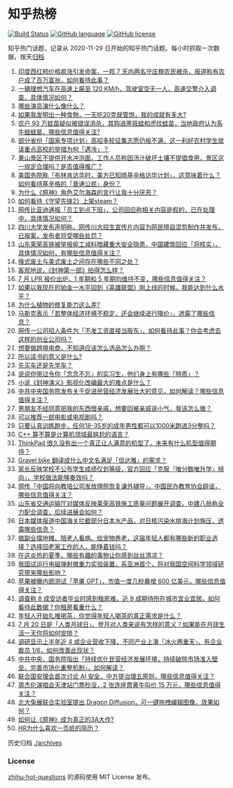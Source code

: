 # 知乎热榜
[![Build Status](https://github.com/ToWeLong/zhihu-hot-questions/workflows/CI/badge.svg)](https://github.com/ToWeLong/zhihu-hot-questions/actions)
[![GitHub language](https://img.shields.io/badge/language-golang-orange.svg)](https://golang.org/)
[![GitHub license](https://img.shields.io/github/license/ToWeLong/zhihu-hot-questions)](https://github.com/ToWeLong/zhihu-hot-questions/blob/main/LICENSE)

知乎热门话题，记录从 2020-11-29 日开始的知乎热门话题。每小时抓取一次数据，按天[归档](./archives)

<!-- BEGIN -->

1. [印度西红柿价格疯涨引发命案，一邦 7 天内两名守庄稼农民被杀，报道称有农户成了百万富翁，如何看待此事？](https://www.zhihu.com/question/612695541)
1. [一辆理想汽车在高速上飙至 120 KM/h，驾驶室空无一人，高速交警介入调查，具体情况如何？](https://www.zhihu.com/question/613049306)
1. [哪些演员演什么像什么？](https://www.zhihu.com/question/28507978)
1. [如果我发明出一种食物，一天吃20克就管饱，我的成就有多大?](https://www.zhihu.com/question/612403992)
1. [农户 93 万蛙苗疑似被错误消杀，其购进黑斑蛙和虎纹蛙苗，当地政府认为系牛蛙蛙苗，哪些信息值得关注?](https://www.zhihu.com/question/612923916)
1. [部分省份「国家专项计划」高招多轮征集志愿仍报不满，这一利好农村学生就读重点高校的举措为何「遇冷」？](https://www.zhihu.com/question/613046802)
1. [黄山景区不提供开水冲泡面，工作人员称因汤汁破坏土壤不提倡食用，景区这一规定合理吗？是否值得推广？](https://www.zhihu.com/question/612709533)
1. [美国务院称「布林肯访华时，美方已知晓基辛格访华计划」，这意味着什么？如何看待基辛格的「普通公民」身份？](https://www.zhihu.com/question/613055619)
1. [为什么《原神》角色艾尔海森的言行让我十分厌恶？](https://www.zhihu.com/question/612386721)
1. [如何看待《守望先锋2》上架steam？](https://www.zhihu.com/question/613010549)
1. [网传比亚迪通报「员工到点下班」，公司回应称相关内容是假的，已在处理中，具体情况如何？](https://www.zhihu.com/question/612909450)
1. [四川大学发布声明称，网传川大招生宣传片内容为网民擅自混剪制作并发布，已报案，发布者将受哪些处罚？](https://www.zhihu.com/question/612952652)
1. [山东莱荣高铁被举报偷工减料暗藏重大安全隐患，中国建筑回应「将核实」，具体情况如何，有哪些信息值得关注？](https://www.zhihu.com/question/613053550)
1. [俄式废土与美式废土之间存在哪些不同之处？](https://www.zhihu.com/question/612295241)
1. [客观地说，《封神第一部》拍得怎么样？](https://www.zhihu.com/question/612500037)
1. [7 月 LPR 报价出炉，1 年期和 5 年期均维持不变，哪些信息值得关注？](https://www.zhihu.com/question/613047458)
1. [如果以我现在的铂金一水平回到《英雄联盟》刚上线的时候，我能达到什么水平？](https://www.zhihu.com/question/612319209)
1. [为什么植物的修复能力这么差?](https://www.zhihu.com/question/565005064)
1. [马斯克表示「若整体经济环境不稳定，还会继续进行降价」，透露了哪些信息？](https://www.zhihu.com/question/613034166)
1. [网传一公司招人条件为「不发工资直接当股东」，如何看待此事？你会考虑去这样的创业公司吗？](https://www.zhihu.com/question/613092642)
1. [想要做跨境电商，不知道应该怎么选品怎么办啊？](https://www.zhihu.com/question/601976838)
1. [所以读书的意义是什么?](https://www.zhihu.com/question/612804141)
1. [先买车还是先学车？](https://www.zhihu.com/question/612835127)
1. [说说你带过令你「念念不忘」的实习生，他们身上有哪些「特质」？](https://www.zhihu.com/question/611895587)
1. [小说《封神演义》影视化改编最大的难点是什么？](https://www.zhihu.com/question/612332920)
1. [中共中央国务院发布关于促进民营经济发展壮大的意见，如何解读？哪些信息值得关注？](https://www.zhihu.com/question/612942835)
1. [男朋友不经同意把我的东西借亲戚，想要回被亲戚说小气，我该怎么做？](https://www.zhihu.com/question/612442647)
1. [可以推荐一部电影或电视剧吗？](https://www.zhihu.com/question/606260500)
1. [只要认真训练跑步，任何18-35岁的成年男性都可以1000米跑进3分整吗？](https://www.zhihu.com/question/612953791)
1. [C++ 算不算是计算机领域最尴尬的语言？](https://www.zhihu.com/question/612690572)
1. [ThinkPad 很久没有出一个真正让人满意的机型了，未来有什么机型值得期待？](https://www.zhihu.com/question/612280842)
1. [Gravel bike 翻译成什么中文名满足「信达雅」的需求？](https://www.zhihu.com/question/611771456)
1. [家长反映学校不公布学生成绩仅划等级，官方回应「克服『唯分数唯升学』倾向」，学校做法能够奏效吗？](https://www.zhihu.com/question/612515993)
1. [网传「中国将向教培公司发放牌照恢复课外辅导」，中国民办教育协会辟谣，哪些信息值得关注？](https://www.zhihu.com/question/613118602)
1. [山东省交通运输厅对媒体反映莱荣高铁施工质量问题展开调查，中建八局称全力配合调查，后续进展会如何？](https://www.zhihu.com/question/613091278)
1. [日本媒体报道中国海关拦截部分日本水产品，对日核污染水排海计划施压，透露哪些信息？](https://www.zhihu.com/question/613045661)
1. [做副业摆地摊、陪老人看病、给宠物养老，这届年轻人都有哪些新的职业选择？选择回老家工作的人，能挣着钱吗？](https://www.zhihu.com/question/612937367)
1. [在这炎热的夏季，哪些有趣的事物让你感到丝丝清凉？](https://www.zhihu.com/question/612984917)
1. [我国试运行电磁弹射微重力实验装置，系亚洲首个，将对我国空间科学领域研究带来哪些影响？](https://www.zhihu.com/question/612952019)
1. [苹果被曝内部测试「苹果 GPT」，市值一度几秒暴增 600 亿美元，哪些信息值得关注？](https://www.zhihu.com/question/613034182)
1. [调查称 8 成受访者毕业时感到租房难，近 9 成期待所在城市宜业宜居，如何看待此数据？你租房看重什么？](https://www.zhihu.com/question/613040698)
1. [年轻人开始扎堆喝茶，你觉得年轻人喝茶的真正需求是什么？](https://www.zhihu.com/question/612067818)
1. [7 月 20 日是「人类月球日」，登月对人类来说有怎样的意义？如果能在月球生活一天你将如何安排？](https://www.zhihu.com/question/612917495)
1. [调研显示上半年近 4 成企业营收下降，不同产业上演「冰火两重天」、有企业裁员 1/6，如何改善此现状？](https://www.zhihu.com/question/613058702)
1. [中共中央、国务院指出「持续优化民营经济发展环境，持续破除市场准入壁垒，完善市场化重整机制」，如何解读？](https://www.zhihu.com/question/613032147)
1. [联合国安理会首次讨论 AI 安全，中方提治理五原则，哪些信息值得关注？](https://www.zhihu.com/question/612878262)
1. [周杰伦演唱会天津站门票秒没，2 张连座票黄牛叫价 15 万元，哪些信息值得关注？](https://www.zhihu.com/question/612878187)
1. [北大兔展联合实验室提出 Dragon Diffusion，可一键拖拽编辑图像，效果如何？](https://www.zhihu.com/question/612852389)
1. [如何让《原神》成为真正的3A大作?](https://www.zhihu.com/question/612696637)
1. [HR为什么喜欢一页纸的简历？](https://www.zhihu.com/question/593423561)

<!-- END -->

历史归档 [./archives](./archives)


### License
[zhihu-hot-questions](https://github.com/towelong/zhihu-hot-questions) 的源码使用 MIT License 发布。